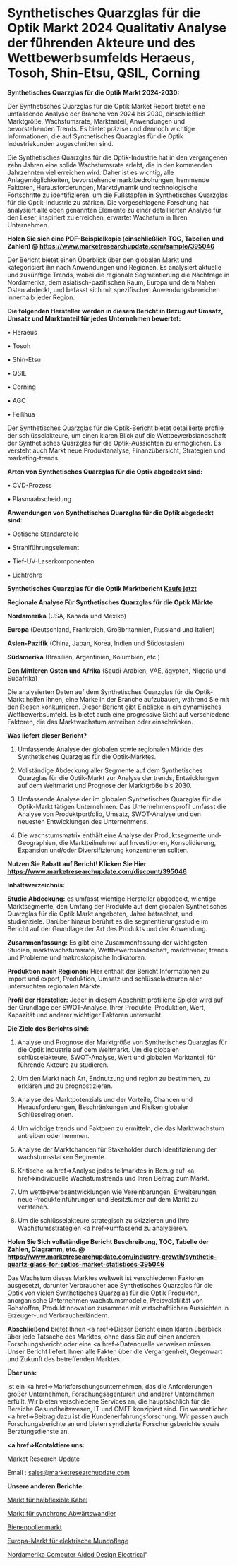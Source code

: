 # Synthetisches Quarzglas für die Optik Markt 2024 Qualitativ Analyse der führenden Akteure und des Wettbewerbsumfelds Heraeus, Tosoh, Shin-Etsu, QSIL, Corning

<strong>Synthetisches Quarzglas für die Optik Markt 2024-2030:</strong>

Der Synthetisches Quarzglas für die Optik Market Report bietet eine umfassende Analyse der Branche von 2024 bis 2030, einschließlich Marktgröße, Wachstumsrate, Marktanteil, Anwendungen und bevorstehenden Trends. Es bietet präzise und dennoch wichtige Informationen, die auf Synthetisches Quarzglas für die Optik Industriekunden zugeschnitten sind.

Die Synthetisches Quarzglas für die Optik-Industrie hat in den vergangenen zehn Jahren eine solide Wachstumsrate erlebt, die in den kommenden Jahrzehnten viel erreichen wird. Daher ist es wichtig, alle Anlagemöglichkeiten, bevorstehende marktbedrohungen, hemmende Faktoren, Herausforderungen, Marktdynamik und technologische Fortschritte zu identifizieren, um die Fußstapfen in Synthetisches Quarzglas für die Optik-Industrie zu stärken. Die vorgeschlagene Forschung hat analysiert alle oben genannten Elemente zu einer detaillierten Analyse für den Leser, inspiriert zu erreichen, erwartet Wachstum in Ihren Unternehmen.

<strong>Holen Sie sich eine PDF-Beispielkopie (einschließlich TOC, Tabellen und Zahlen) @
</strong><strong><a href=https://www.marketresearchupdate.com/sample/395046><strong>https://www.marketresearchupdate.com/sample/395046</u></font></a></strong></strong>

Der Bericht bietet einen Überblick über den globalen Markt und kategorisiert ihn nach Anwendungen und Regionen. Es analysiert aktuelle und zukünftige Trends, wobei die regionale Segmentierung die Nachfrage in Nordamerika, dem asiatisch-pazifischen Raum, Europa und dem Nahen Osten abdeckt, und befasst sich mit spezifischen Anwendungsbereichen innerhalb jeder Region.

<strong>Die folgenden Hersteller werden in diesem Bericht in Bezug auf Umsatz, Umsatz und Marktanteil für jedes Unternehmen bewertet:</strong>

• Heraeus

• Tosoh

• Shin-Etsu

• QSIL

• Corning

• AGC

• Feilihua

Der Synthetisches Quarzglas für die Optik-Bericht bietet detaillierte profile der schlüsselakteure, um einen klaren Blick auf die Wettbewerbslandschaft der Synthetisches Quarzglas für die Optik-Aussichten zu ermöglichen. Es versteht auch Markt neue Produktanalyse, Finanzübersicht, Strategien und marketing-trends.

<strong>Arten von Synthetisches Quarzglas für die Optik abgedeckt sind:</strong>

• CVD-Prozess

• Plasmaabscheidung

<strong>Anwendungen von Synthetisches Quarzglas für die Optik abgedeckt sind:</strong>

• Optische Standardteile

• Strahlführungselement

• Tief-UV-Laserkomponenten

• Lichtröhre

<strong>Synthetisches Quarzglas für die Optik Marktbericht <a href=https://www.marketresearchupdate.com/buynow/395046>Kaufe jetzt</a></strong>

<strong>Regionale Analyse Für Synthetisches Quarzglas für die Optik Märkte</strong>

<strong>Nordamerika</strong> (USA, Kanada und Mexiko)

<strong>Europa</strong> (Deutschland, Frankreich, Großbritannien, Russland und Italien)

<strong>Asien-Pazifik</strong> (China, Japan, Korea, Indien und Südostasien)

<strong>Südamerika</strong> (Brasilien, Argentinien, Kolumbien, etc.)

<strong>Den Mittleren</strong> <strong>Osten und Afrika</strong> (Saudi-Arabien, VAE, ägypten, Nigeria und Südafrika)

Die analysierten Daten auf dem Synthetisches Quarzglas für die Optik-Markt helfen Ihnen, eine Marke in der Branche aufzubauen, während Sie mit den Riesen konkurrieren. Dieser Bericht gibt Einblicke in ein dynamisches Wettbewerbsumfeld. Es bietet auch eine progressive Sicht auf verschiedene Faktoren, die das Marktwachstum antreiben oder einschränken.

<strong>Was liefert dieser Bericht?</strong>

1. Umfassende Analyse der globalen sowie regionalen Märkte des Synthetisches Quarzglas für die Optik-Marktes.

2. Vollständige Abdeckung aller Segmente auf dem Synthetisches Quarzglas für die Optik-Markt zur Analyse der trends, Entwicklungen auf dem Weltmarkt und Prognose der Marktgröße bis 2030.

3. Umfassende Analyse der im globalen Synthetisches Quarzglas für die Optik-Markt tätigen Unternehmen. Das Unternehmensprofil umfasst die Analyse von Produktportfolio, Umsatz, SWOT-Analyse und den neuesten Entwicklungen des Unternehmens.

4. Die wachstumsmatrix enthält eine Analyse der Produktsegmente und-Geographien, die Marktteilnehmer auf Investitionen, Konsolidierung, Expansion und/oder Diversifizierung konzentrieren sollten.

<strong>Nutzen Sie Rabatt auf Bericht! Klicken Sie Hier
</strong><strong><a href=https://www.marketresearchupdate.com/discount/395046>https://www.marketresearchupdate.com/discount/395046</b></u></font></strong></a>

<strong>Inhaltsverzeichnis:</strong>

<strong>Studie Abdeckung:</strong> es umfasst wichtige Hersteller abgedeckt, wichtige Marktsegmente, den Umfang der Produkte auf dem globalen Synthetisches Quarzglas für die Optik Markt angeboten, Jahre betrachtet, und studienziele. Darüber hinaus berührt es die segmentierungsstudie im Bericht auf der Grundlage der Art des Produkts und der Anwendung.

<strong>Zusammenfassung:</strong> Es gibt eine Zusammenfassung der wichtigsten Studien, marktwachstumsrate, Wettbewerbslandschaft, markttreiber, trends und Probleme und makroskopische Indikatoren.

<strong>Produktion nach Regionen:</strong> Hier enthält der Bericht Informationen zu import und export, Produktion, Umsatz und schlüsselakteuren aller untersuchten regionalen Märkte.

<strong>Profil der Hersteller:</strong> Jeder in diesem Abschnitt profilierte Spieler wird auf der Grundlage der SWOT-Analyse, Ihrer Produkte, Produktion, Wert, Kapazität und anderer wichtiger Faktoren untersucht.

<strong>Die Ziele des Berichts sind:</strong>

1) Analyse und Prognose der Marktgröße von Synthetisches Quarzglas für die Optik Industrie auf dem Weltmarkt.
Um die globalen schlüsselakteure, SWOT-Analyse, Wert und globalen Marktanteil für führende Akteure zu studieren.

2) Um den Markt nach Art, Endnutzung und region zu bestimmen, zu erklären und zu prognostizieren.

3) Analyse des Marktpotenzials und der Vorteile, Chancen und Herausforderungen, Beschränkungen und Risiken globaler Schlüsselregionen.

4) Um wichtige trends und Faktoren zu ermitteln, die das Marktwachstum antreiben oder hemmen.

5) Analyse der Marktchancen für Stakeholder durch Identifizierung der wachstumsstarken Segmente.

6) Kritische <a href=>Analyse</a> jedes teilmarktes in Bezug auf <a href=>individuelle</a> Wachstumstrends und Ihren Beitrag zum Markt.

7) Um wettbewerbsentwicklungen wie Vereinbarungen, Erweiterungen, neue Produkteinführungen und Besitztümer auf dem Markt zu verstehen.

8) Um die schlüsselakteure strategisch zu skizzieren und Ihre Wachstumsstrategien <a href=>umfassend</a> zu analysieren.

<strong>Holen Sie Sich vollständige Bericht Beschreibung, TOC, Tabelle der Zahlen, Diagramm, etc. @ </strong><strong><a href=https://www.marketresearchupdate.com/industry-growth/synthetic-quartz-glass-for-optics-market-statistices-395046>https://www.marketresearchupdate.com/industry-growth/synthetic-quartz-glass-for-optics-market-statistices-395046</a></font></strong>

Das Wachstum dieses Marktes weltweit ist verschiedenen Faktoren ausgesetzt, darunter Verbraucher ace Synthetisches Quarzglas für die Optik von vielen Synthetisches Quarzglas für die Optik Produkten, anorganische Unternehmen wachstumsmodelle, Preisvolatilität von Rohstoffen, Produktinnovation zusammen mit wirtschaftlichen Aussichten in Erzeuger-und Verbraucherländern.

<strong>Abschließend</strong> bietet Ihnen <a href=>Dieser</a> Bericht einen klaren überblick über jede Tatsache des Marktes, ohne dass Sie auf einen anderen Forschungsbericht oder eine <a href=>Datenquelle</a> verweisen müssen. Unser Bericht liefert Ihnen alle Fakten über die Vergangenheit, Gegenwart und Zukunft des betreffenden Marktes.

<strong>Über uns:</strong>

 ist ein <a href=>Marktfors</a>chungsunternehmen, das die Anforderungen großer Unternehmen, Forschungsagenturen und anderer Unternehmen erfüllt. Wir bieten verschiedene Services an, die hauptsächlich für die Bereiche Gesundheitswesen, IT und CMFE konzipiert sind. Ein wesentlicher <a href=>Beitrag</a> dazu ist die Kundenerfahrungsforschung. Wir passen auch Forschungsberichte an und bieten syndizierte Forschungsberichte sowie Beratungsdienste an.

<strong><a href=>Kontaktiere uns:</a></strong>

Market Research Update

Email : sales@marketresearchupdate.com

<strong>Unsere anderen Berichte:</strong>

<a href=https://www.linkedin.com/pulse/semi-flexible-cable-market-2023-future-scope>Markt für halbflexible Kabel</a>

<a href=https://www.linkedin.com/pulse/synchronous-buck-converter-market-top>Markt für synchrone Abwärtswandler</a>

<a href=https://www.linkedin.com/pulse/bee-pollen-market-size-industry-growth-factors>Bienenpollenmarkt</a>

<a href=https://www.linkedin.com/pulse/europe-electric-oral-care-market-growth-possibilities>Europa-Markt für elektrische Mundpflege</a>

<a href=https://www.linkedin.com/pulse/north-america-computer-aided-design-electrical>Nordamerika Computer Aided Design Electrical</a>"
